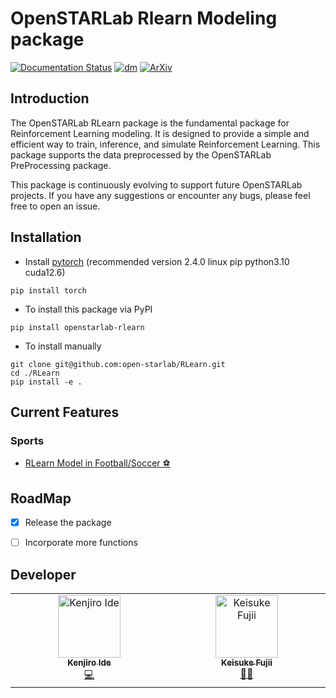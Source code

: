 # OpenSTARLab Rlearn Modeling package
[![Documentation Status](https://readthedocs.org/projects/openstarlab/badge/?version=latest)](https://openstarlab.readthedocs.io/en/latest/?badge=latest)
[![dm](https://img.shields.io/pypi/dm/openstarlab-rlearn)](https://pypi.org/project/openstarlab-rlearn/)
[![ArXiv](https://img.shields.io/badge/ArXiv-2502.02785-b31b1b?logo=arxiv)](https://arxiv.org/abs/2502.02785)

## Introduction
The OpenSTARLab RLearn package is the fundamental package for Reinforcement Learning modeling. It is designed to provide a simple and efficient way to train, inference, and simulate Reinforcement Learning. This package supports the data preprocessed by the OpenSTARLab PreProcessing package.

This package is continuously evolving to support future OpenSTARLab projects. If you have any suggestions or encounter any bugs, please feel free to open an issue.

## Installation
- Install [pytorch](https://pytorch.org/get-started/locally/) (recommended version 2.4.0 linux pip python3.10 cuda12.6)
```
pip install torch
```
- To install this package via PyPI
```
pip install openstarlab-rlearn
```
- To install manually
```
git clone git@github.com:open-starlab/RLearn.git
cd ./RLearn
pip install -e .
```

## Current Features
### Sports
- [RLearn Model in Football/Soccer ⚽](https://openstarlab.readthedocs.io/en/latest/RLearn_Modeling/Sports/Soccer/index.html)


## RoadMap
- [x] Release the package
- [ ] Incorporate more functions


## Developer
<!-- ALL-CONTRIBUTORS-BADGE:START - Do not remove or modify this section -->
<!-- [![All Contributors](https://img.shields.io/badge/all_contributors-2-orange.svg?style=flat-square)](#contributors-) -->
<!-- ALL-CONTRIBUTORS-BADGE:END -->

<!-- ALL-CONTRIBUTORS-LIST:START - Do not remove or modify this section -->
<!-- prettier-ignore-start -->
<!-- markdownlint-disable -->
<table>
  <tbody>
    <tr>
      <td align="center" valign="top" width="14.28%"><a href="https://github.com/kenjiro-mk"><img src="https://github.com/kenjiro-mk.png" width="100px;" alt="Kenjiro Ide"/><br /><sub><b>Kenjiro Ide</b></sub></a><br /><a href="#Developer-KenjiroIde" title="Developer">💻</a></td>
      <td align="center" valign="top" width="14.28%"><a href="https://github.com/keisuke198619"><img src="https://github.com/keisuke198619.png" width="100px;" alt="Keisuke Fujii"/><br /><sub><b>Keisuke Fujii</b></sub></a><br /><a href="#lead-KeisukeFujii" title="Team Leader">🧑‍💻</a></td>
    </tr>
  </tbody>
</table>
